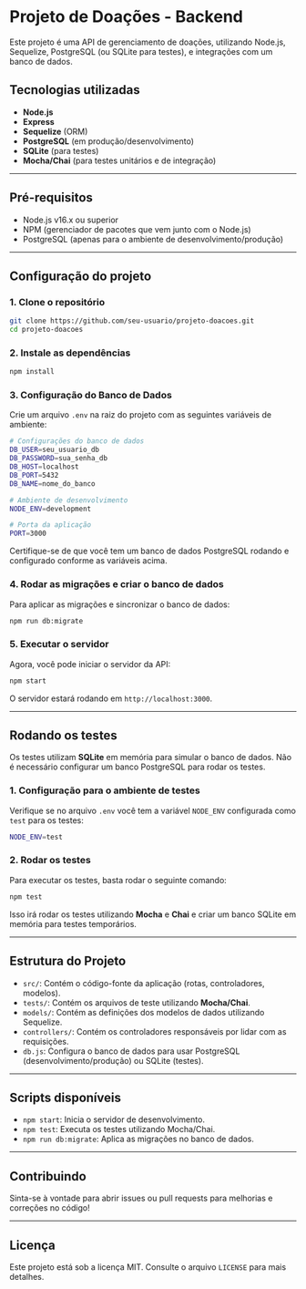 # Projeto de Doações - Backend

Este projeto é uma API de gerenciamento de doações, utilizando Node.js, Sequelize, PostgreSQL (ou SQLite para testes), e integrações com um banco de dados.

## Tecnologias utilizadas

- **Node.js**
- **Express**
- **Sequelize** (ORM)
- **PostgreSQL** (em produção/desenvolvimento)
- **SQLite** (para testes)
- **Mocha/Chai** (para testes unitários e de integração)

---

## Pré-requisitos

- Node.js v16.x ou superior
- NPM (gerenciador de pacotes que vem junto com o Node.js)
- PostgreSQL (apenas para o ambiente de desenvolvimento/produção)

---

## Configuração do projeto

### 1. Clone o repositório

```bash
git clone https://github.com/seu-usuario/projeto-doacoes.git
cd projeto-doacoes
```

### 2. Instale as dependências

```bash
npm install
```

### 3. Configuração do Banco de Dados

Crie um arquivo `.env` na raiz do projeto com as seguintes variáveis de ambiente:

```bash
# Configurações do banco de dados
DB_USER=seu_usuario_db
DB_PASSWORD=sua_senha_db
DB_HOST=localhost
DB_PORT=5432
DB_NAME=nome_do_banco

# Ambiente de desenvolvimento
NODE_ENV=development

# Porta da aplicação
PORT=3000
```

Certifique-se de que você tem um banco de dados PostgreSQL rodando e configurado conforme as variáveis acima.

### 4. Rodar as migrações e criar o banco de dados

Para aplicar as migrações e sincronizar o banco de dados:

```bash
npm run db:migrate
```

### 5. Executar o servidor

Agora, você pode iniciar o servidor da API:

```bash
npm start
```

O servidor estará rodando em `http://localhost:3000`.

---

## Rodando os testes

Os testes utilizam **SQLite** em memória para simular o banco de dados. Não é necessário configurar um banco PostgreSQL para rodar os testes.

### 1. Configuração para o ambiente de testes

Verifique se no arquivo `.env` você tem a variável `NODE_ENV` configurada como `test` para os testes:

```bash
NODE_ENV=test
```

### 2. Rodar os testes

Para executar os testes, basta rodar o seguinte comando:

```bash
npm test
```

Isso irá rodar os testes utilizando **Mocha** e **Chai** e criar um banco SQLite em memória para testes temporários.

---

## Estrutura do Projeto

- `src/`: Contém o código-fonte da aplicação (rotas, controladores, modelos).
- `tests/`: Contém os arquivos de teste utilizando **Mocha/Chai**.
- `models/`: Contém as definições dos modelos de dados utilizando Sequelize.
- `controllers/`: Contém os controladores responsáveis por lidar com as requisições.
- `db.js`: Configura o banco de dados para usar PostgreSQL (desenvolvimento/produção) ou SQLite (testes).

---

## Scripts disponíveis

- `npm start`: Inicia o servidor de desenvolvimento.
- `npm test`: Executa os testes utilizando Mocha/Chai.
- `npm run db:migrate`: Aplica as migrações no banco de dados.

---

## Contribuindo

Sinta-se à vontade para abrir issues ou pull requests para melhorias e correções no código!

---

## Licença

Este projeto está sob a licença MIT. Consulte o arquivo `LICENSE` para mais detalhes.
```

